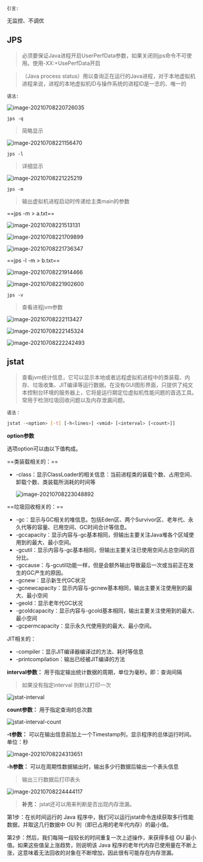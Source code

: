 `引言:`

无监控、不调优



## JPS

> 必须要保证Java进程开启UserPerfData参数，如果关闭则jps命令不可使用。使用-XX:+UsePerfData开启

>  （Java process status）用以查询正在运行的Java进程，对于本地虚拟机进程来说，进程的本地虚拟机ID与操作系统的进程ID是一志的、唯一的

`语法:`

![image-20210708220726035](第二章-JVM监控及诊断工具-命令行.assets/image-20210708220726035.png)



`jps -q`

> 简略显示

![image-20210708221156470](第二章-JVM监控及诊断工具-命令行.assets/image-20210708221156470.png)



`jps -l`

> 详细显示

![image-20210708221225219](第二章-JVM监控及诊断工具-命令行.assets/image-20210708221225219.png)



`jps -m`

> 输出虚拟机进程启动时传递给主类main的参数

==jps -m > a.txt==

![image-20210708221513131](第二章-JVM监控及诊断工具-命令行.assets/image-20210708221513131.png)

![image-20210708221709899](第二章-JVM监控及诊断工具-命令行.assets/image-20210708221709899.png)

![image-20210708221736347](第二章-JVM监控及诊断工具-命令行.assets/image-20210708221736347.png)



==jps -l -m > b.txt==

![image-20210708221914466](第二章-JVM监控及诊断工具-命令行.assets/image-20210708221914466.png)

![image-20210708221902600](第二章-JVM监控及诊断工具-命令行.assets/image-20210708221902600.png)



`jps -v`

> 查看进程jvm参数

![image-20210708222113427](第二章-JVM监控及诊断工具-命令行.assets/image-20210708222113427.png)

![image-20210708222145324](第二章-JVM监控及诊断工具-命令行.assets/image-20210708222145324.png)

![image-20210708222242493](第二章-JVM监控及诊断工具-命令行.assets/image-20210708222242493.png)



## jstat

> 查看jvm统计信息，它可以显示本地或者远程虚拟机进程中的类装载、内存、垃圾收集、JIT编译等运行数据。在没有GUI图形界面，只提供了纯文本控制台环境的服务器上，它将是运行期定位虚拟机性能问题的首选工具。常用于检测垃圾回收问题以及内存泄漏问题。



`语法：`

```bash
jstat -<option> [-t] [-h<lines>] <vmid> [<interval> [<count>]]
```



**option参数**

选项option可以由以下值构成。

==类装载相关的：==

- -class：显示ClassLoader的相关信息：当前进程类的装载个数、占用空间、卸载个数、类装载所消耗的时间等

	![image-20210708223048892](第二章-JVM监控及诊断工具-命令行.assets/image-20210708223048892.png)

==垃圾回收相关的：==

- -gc：显示与GC相关的堆信息。包括Eden区、两个Survivor区、老年代、永久代等的容量、已用空间、GC时间合计等信息。
- -gccapacity：显示内容与-gc基本相同，但输出主要关注Java堆各个区域使用到的最大、最小空间。
- -gcutil：显示内容与-gc基本相同，但输出主要关注已使用空间占总空间的百分比。
- -gccause：与-gcutil功能一样，但是会额外输出导致最后一次或当前正在发生的GC产生的原因。
- -gcnew：显示新生代GC状况
- -gcnewcapacity：显示内容与-gcnew基本相同，输出主要关注使用到的最大、最小空间
- -geold：显示老年代GC状况
- -gcoldcapacity：显示内容与-gcold基本相同，输出主要关注使用到的最大、最小空间
- -gcpermcapacity：显示永久代使用到的最大、最小空间。

JIT相关的：

- -compiler：显示JIT编译器编译过的方法、耗时等信息
- -printcompilation：输出已经被JIT编译的方法



**interval参数：** 用于指定输出统计数据的周期，单位为毫秒。即：查询间隔

> 如果没有指定interval 则默认打印一次

![jstat-interval](第二章-JVM监控及诊断工具-命令行.assets/jstat-interval.gif)

**count参数：** 用于指定查询的总次数

![jstat-interval-count](第二章-JVM监控及诊断工具-命令行.assets/jstat-interval-count.gif)

**-t参数：** 可以在输出信息前加上一个Timestamp列，显示程序的总体运行时间。单位：秒

![image-20210708224313651](第二章-JVM监控及诊断工具-命令行.assets/image-20210708224313651.png)

**-h参数：** 可以在周期性数据输出时，输出多少行数据后输出一个表头信息

> 输出三行数据后打印表头

![image-20210708224444117](第二章-JVM监控及诊断工具-命令行.assets/image-20210708224444117.png)

> **补充：** jstat还可以用来判断是否出现内存泄漏。

第1步：在长时间运行的 Java 程序中，我们可以运行jstat命令连续获取多行性能数据，并取这几行数据中 OU 列（即已占用的老年代内存）的最小值。

第2步：然后，我们每隔一段较长的时间重复一次上述操作，来获得多组 OU 最小值。如果这些值呈上涨趋势，则说明该 Java 程序的老年代内存已使用量在不断上涨，这意味着无法回收的对象在不断增加，因此很有可能存在内存泄漏。
